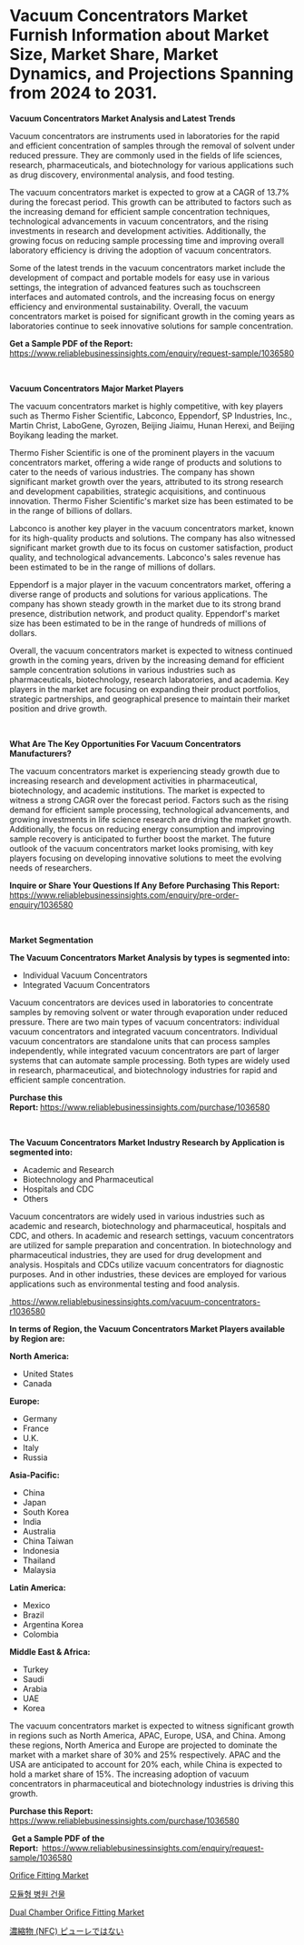 <p><h1>Vacuum Concentrators Market Furnish Information about Market Size, Market Share, Market Dynamics, and Projections Spanning from 2024 to 2031.</h1></p><p><strong>Vacuum Concentrators Market Analysis and Latest Trends</strong></p>
<p><p>Vacuum concentrators are instruments used in laboratories for the rapid and efficient concentration of samples through the removal of solvent under reduced pressure. They are commonly used in the fields of life sciences, research, pharmaceuticals, and biotechnology for various applications such as drug discovery, environmental analysis, and food testing.</p><p>The vacuum concentrators market is expected to grow at a CAGR of 13.7% during the forecast period. This growth can be attributed to factors such as the increasing demand for efficient sample concentration techniques, technological advancements in vacuum concentrators, and the rising investments in research and development activities. Additionally, the growing focus on reducing sample processing time and improving overall laboratory efficiency is driving the adoption of vacuum concentrators.</p><p>Some of the latest trends in the vacuum concentrators market include the development of compact and portable models for easy use in various settings, the integration of advanced features such as touchscreen interfaces and automated controls, and the increasing focus on energy efficiency and environmental sustainability. Overall, the vacuum concentrators market is poised for significant growth in the coming years as laboratories continue to seek innovative solutions for sample concentration.</p></p>
<p><strong>Get a Sample PDF of the Report:&nbsp;</strong> <a href="https://www.reliablebusinessinsights.com/enquiry/request-sample/1036580">https://www.reliablebusinessinsights.com/enquiry/request-sample/1036580</a></p>
<p>&nbsp;</p>
<p><strong>Vacuum Concentrators Major Market Players</strong></p>
<p><p>The vacuum concentrators market is highly competitive, with key players such as Thermo Fisher Scientific, Labconco, Eppendorf, SP Industries, Inc., Martin Christ, LaboGene, Gyrozen, Beijing Jiaimu, Hunan Herexi, and Beijing Boyikang leading the market. </p><p>Thermo Fisher Scientific is one of the prominent players in the vacuum concentrators market, offering a wide range of products and solutions to cater to the needs of various industries. The company has shown significant market growth over the years, attributed to its strong research and development capabilities, strategic acquisitions, and continuous innovation. Thermo Fisher Scientific's market size has been estimated to be in the range of billions of dollars.</p><p>Labconco is another key player in the vacuum concentrators market, known for its high-quality products and solutions. The company has also witnessed significant market growth due to its focus on customer satisfaction, product quality, and technological advancements. Labconco's sales revenue has been estimated to be in the range of millions of dollars.</p><p>Eppendorf is a major player in the vacuum concentrators market, offering a diverse range of products and solutions for various applications. The company has shown steady growth in the market due to its strong brand presence, distribution network, and product quality. Eppendorf's market size has been estimated to be in the range of hundreds of millions of dollars.</p><p>Overall, the vacuum concentrators market is expected to witness continued growth in the coming years, driven by the increasing demand for efficient sample concentration solutions in various industries such as pharmaceuticals, biotechnology, research laboratories, and academia. Key players in the market are focusing on expanding their product portfolios, strategic partnerships, and geographical presence to maintain their market position and drive growth.</p></p>
<p>&nbsp;</p>
<p><strong>What Are The Key Opportunities For Vacuum Concentrators Manufacturers?</strong></p>
<p><p>The vacuum concentrators market is experiencing steady growth due to increasing research and development activities in pharmaceutical, biotechnology, and academic institutions. The market is expected to witness a strong CAGR over the forecast period. Factors such as the rising demand for efficient sample processing, technological advancements, and growing investments in life science research are driving the market growth. Additionally, the focus on reducing energy consumption and improving sample recovery is anticipated to further boost the market. The future outlook of the vacuum concentrators market looks promising, with key players focusing on developing innovative solutions to meet the evolving needs of researchers.</p></p>
<p><strong>Inquire or Share Your Questions If Any Before Purchasing This Report:</strong> <a href="https://www.reliablebusinessinsights.com/enquiry/pre-order-enquiry/1036580">https://www.reliablebusinessinsights.com/enquiry/pre-order-enquiry/1036580</a></p>
<p>&nbsp;</p>
<p><strong>Market Segmentation</strong></p>
<p><strong>The Vacuum Concentrators Market Analysis by types is segmented into:</strong></p>
<p><ul><li>Individual Vacuum Concentrators</li><li>Integrated Vacuum Concentrators</li></ul></p>
<p><p>Vacuum concentrators are devices used in laboratories to concentrate samples by removing solvent or water through evaporation under reduced pressure. There are two main types of vacuum concentrators: individual vacuum concentrators and integrated vacuum concentrators. Individual vacuum concentrators are standalone units that can process samples independently, while integrated vacuum concentrators are part of larger systems that can automate sample processing. Both types are widely used in research, pharmaceutical, and biotechnology industries for rapid and efficient sample concentration.</p></p>
<p><strong>Purchase this Report:&nbsp;</strong><a href="https://www.reliablebusinessinsights.com/purchase/1036580">https://www.reliablebusinessinsights.com/purchase/1036580</a></p>
<p>&nbsp;</p>
<p><strong>The Vacuum Concentrators Market Industry Research by Application is segmented into:</strong></p>
<p><ul><li>Academic and Research</li><li>Biotechnology and Pharmaceutical</li><li>Hospitals and CDC</li><li>Others</li></ul></p>
<p><p>Vacuum concentrators are widely used in various industries such as academic and research, biotechnology and pharmaceutical, hospitals and CDC, and others. In academic and research settings, vacuum concentrators are utilized for sample preparation and concentration. In biotechnology and pharmaceutical industries, they are used for drug development and analysis. Hospitals and CDCs utilize vacuum concentrators for diagnostic purposes. And in other industries, these devices are employed for various applications such as environmental testing and food analysis.</p></p>
<p><a href="https://www.reliablebusinessinsights.com/vacuum-concentrators-r1036580">&nbsp;https://www.reliablebusinessinsights.com/vacuum-concentrators-r1036580</a></p>
<p><strong>In terms of Region, the Vacuum Concentrators Market Players available by Region are:</strong></p>
<p>
    <p> <strong> North America: </strong>
        <ul>
            <li>United States</li>
            <li>Canada</li>
        </ul>
        </p> 
    <p> <strong> Europe: </strong>
        <ul>
            <li>Germany</li>
            <li>France</li>
            <li>U.K.</li>
            <li>Italy</li>
            <li>Russia</li>
        </ul>
        </p> 
    <p> <strong> Asia-Pacific: </strong>
        <ul>
            <li>China</li>
            <li>Japan</li>
            <li>South Korea</li>
            <li>India</li>
            <li>Australia</li>
            <li>China Taiwan</li>
            <li>Indonesia</li>
            <li>Thailand</li>
            <li>Malaysia</li>
        </ul>
        </p> 
    <p> <strong> Latin America: </strong>
        <ul>
            <li>Mexico</li>
            <li>Brazil</li>
            <li>Argentina Korea</li>
            <li>Colombia</li>
        </ul>
        </p> 
    <p> <strong> Middle East & Africa: </strong>
        <ul>
            <li>Turkey</li>
            <li>Saudi</li>
            <li>Arabia</li>
            <li>UAE</li>
            <li>Korea</li>
        </ul>
    </p>
    </p>
<p><p>The vacuum concentrators market is expected to witness significant growth in regions such as North America, APAC, Europe, USA, and China. Among these regions, North America and Europe are projected to dominate the market with a market share of 30% and 25% respectively. APAC and the USA are anticipated to account for 20% each, while China is expected to hold a market share of 15%. The increasing adoption of vacuum concentrators in pharmaceutical and biotechnology industries is driving this growth.</p></p>
<p><strong>Purchase this Report: </strong><a href="https://www.reliablebusinessinsights.com/purchase/1036580">https://www.reliablebusinessinsights.com/purchase/1036580</a></p>
<p>&nbsp;<strong>Get a Sample PDF of the Report:&nbsp;&nbsp;</strong><a href="https://www.reliablebusinessinsights.com/enquiry/request-sample/1036580">https://www.reliablebusinessinsights.com/enquiry/request-sample/1036580</a></p>
<p><strong></strong></p>
<p><p><a href="https://github.com/elizabethdagraca/Market-Research-Report-List-4/blob/main/orifice-fitting-market.md">Orifice Fitting Market</a></p><p><a href="https://github.com/xvz497517413/Market-Research-Report-List-2/blob/main/3970117170891.md">모듈형 병원 건물</a></p><p><a href="https://github.com/santosh758595/Market-Research-Report-List-5/blob/main/dual-chamber-orifice-fitting-market.md">Dual Chamber Orifice Fitting Market</a></p><p><a href="https://github.com/ddwcuskozol07187/Market-Research-Report-List-2/blob/main/8556857159358.md">濃縮物 (NFC) ピューレではない</a></p></p>